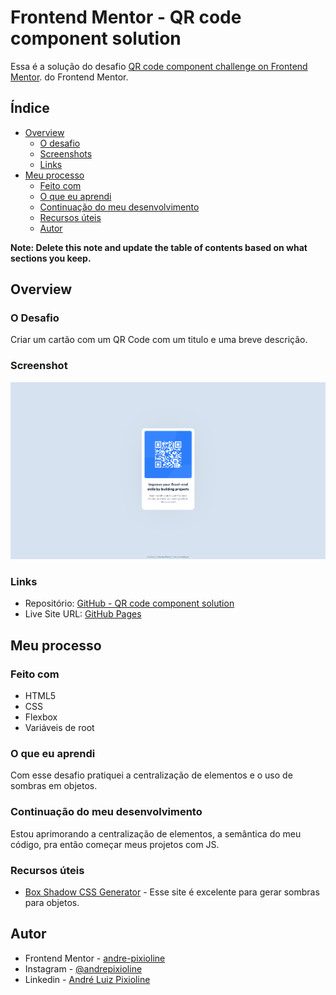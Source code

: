 # Frontend Mentor - QR code component solution

Essa é a solução do desafio [QR code component challenge on Frontend Mentor](https://www.frontendmentor.io/challenges/qr-code-component-iux_sIO_H). do Frontend Mentor. 

## Índice

- [Overview](#overview)
  - [O desafio](#o-desafio)
  - [Screenshots](#screenshots)
  - [Links](#links)
- [Meu processo](#meu-processo)
  - [Feito com](#feito-com)
  - [O que eu aprendi](#o-que-eu-aprendi)
  - [Continuação do meu desenvolvimento](#continuação-do-meu-desenvolvimento)
  - [Recursos úteis](#recursos-úteis)
  - [Autor](#autor)

**Note: Delete this note and update the table of contents based on what sections you keep.**

## Overview

### O Desafio

Criar um cartão com um QR Code com um titulo e uma breve descrição.

### Screenshot

![](./design/Screenshot_1.png)

### Links

- Repositório: [GitHub - QR code component solution](https://your-solution-url.com)
- Live Site URL: [GitHub Pages](https://your-live-site-url.com)

## Meu processo

### Feito com

- HTML5
- CSS 
- Flexbox
- Variáveis de root

### O que eu aprendi

Com esse desafio pratiquei a centralização de elementos e o uso de sombras em objetos.

### Continuação do meu desenvolvimento

Estou aprimorando a centralização de elementos, a semântica do meu código, pra então começar meus projetos com JS.

### Recursos úteis

- [Box Shadow CSS Generator](https://cssgenerator.org/box-shadow-css-generator.html) - Esse site é excelente para gerar sombras para objetos.

## Autor

- Frontend Mentor - [andre-pixioline](https://www.frontendmentor.io/profile/andre-pixioline)
- Instagram - [@andrepixioline](https://www.instagram.com/andrepixioline/)
- Linkedin - [André Luiz Pixioline](https://www.linkedin.com/in/andre-pixioline/)